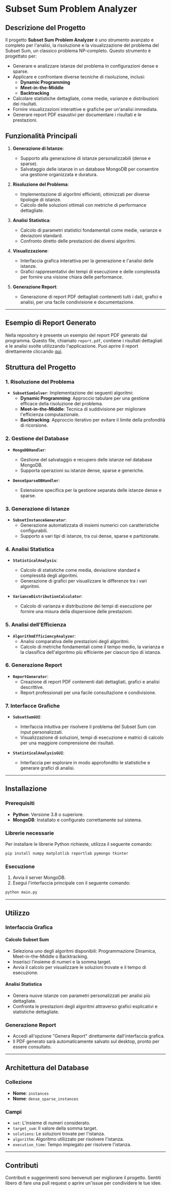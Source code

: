 # Subset Sum Problem Analyzer 

## **Descrizione del Progetto**

Il progetto **Subset Sum Problem Analyzer** è uno strumento avanzato e completo per l'analisi, la risoluzione e la visualizzazione del problema del Subset Sum, un classico problema NP-completo. Questo strumento è progettato per:

- Generare e analizzare istanze del problema in configurazioni dense e sparse.
- Applicare e confrontare diverse tecniche di risoluzione, inclusi:
  - **Dynamic Programming**
  - **Meet-in-the-Middle**
  - **Backtracking**
- Calcolare statistiche dettagliate, come medie, varianze e distribuzioni dei risultati.
- Fornire visualizzazioni interattive e grafiche per un'analisi immediata.
- Generare report PDF esaustivi per documentare i risultati e le prestazioni.

## **Funzionalità Principali**

1. **Generazione di Istanze**:
   - Supporto alla generazione di istanze personalizzabili (dense e sparse).
   - Salvataggio delle istanze in un database MongoDB per consentire una gestione organizzata e duratura.

2. **Risoluzione del Problema**:
   - Implementazione di algoritmi efficienti, ottimizzati per diverse tipologie di istanze.
   - Calcolo delle soluzioni ottimali con metriche di performance dettagliate.

3. **Analisi Statistica**:
   - Calcolo di parametri statistici fondamentali come medie, varianze e deviazioni standard.
   - Confronto diretto delle prestazioni dei diversi algoritmi.

4. **Visualizzazione**:
   - Interfaccia grafica interattiva per la generazione e l'analisi delle istanze.
   - Grafici rappresentativi dei tempi di esecuzione e delle complessità per fornire una visione chiara delle performance.

5. **Generazione Report**:
   - Generazione di report PDF dettagliati contenenti tutti i dati, grafici e analisi, per una facile condivisione e documentazione.
---
## **Esempio di Report Generato**

Nella repository è presente un esempio del report PDF generato dal programma. Questo file, chiamato `report.pdf`, contiene i risultati dettagliati e le analisi svolte utilizzando l'applicazione. Puoi aprire il report direttamente cliccando [qui](./report.pdf).

## **Struttura del Progetto**

### **1. Risoluzione del Problema**
- **`SubsetSumSolver`**: 
  Implementazione dei seguenti algoritmi:
  - **Dynamic Programming**: Approccio tabulare per una gestione efficace della risoluzione del problema.
  - **Meet-in-the-Middle**: Tecnica di suddivisione per migliorare l'efficienza computazionale.
  - **Backtracking**: Approccio iterativo per evitare il limite della profondità di ricorsione.

### **2. Gestione del Database**
- **`MongoDBHandler`**:
  - Gestione del salvataggio e recupero delle istanze nel database MongoDB.
  - Supporta operazioni su istanze dense, sparse e generiche.

- **`DenseSparseDBHandler`**:
  - Estensione specifica per la gestione separata delle istanze dense e sparse.

### **3. Generazione di Istanze**
- **`SubsetInstanceGenerator`**:
  - Generazione automatizzata di insiemi numerici con caratteristiche configurabili.
  - Supporto a vari tipi di istanze, tra cui dense, sparse e partizionate.

### **4. Analisi Statistica**
- **`StatisticalAnalysis`**:
  - Calcolo di statistiche come media, deviazione standard e complessità degli algoritmi.
  - Generazione di grafici per visualizzare le differenze tra i vari algoritmi.

- **`VarianceDistributionCalculator`**:
  - Calcolo di varianza e distribuzione dei tempi di esecuzione per fornire una misura della dispersione delle prestazioni.

### **5. Analisi dell'Efficienza**
- **`AlgorithmEfficiencyAnalyzer`**:
  - Analisi comparativa delle prestazioni degli algoritmi.
  - Calcolo di metriche fondamentali come il tempo medio, la varianza e la classifica dell'algoritmo più efficiente per ciascun tipo di istanza.

### **6. Generazione Report**
- **`ReportGenerator`**:
  - Creazione di report PDF contenenti dati dettagliati, grafici e analisi descrittive.
  - Report professionali per una facile consultazione e condivisione.

### **7. Interfacce Grafiche**
- **`SubsetSumGUI`**:
  - Interfaccia intuitiva per risolvere il problema del Subset Sum con input personalizzati.
  - Visualizzazione di soluzioni, tempi di esecuzione e matrici di calcolo per una maggiore comprensione dei risultati.

- **`StatisticalAnalysisGUI`**:
  - Interfaccia per esplorare in modo approfondito le statistiche e generare grafici di analisi.

---

## **Installazione**

### **Prerequisiti**
- **Python**: Versione 3.8 o superiore.
- **MongoDB**: Installato e configurato correttamente sul sistema.

### **Librerie necessarie**
Per installare le librerie Python richieste, utilizza il seguente comando:

```sh
pip install numpy matplotlib reportlab pymongo tkinter
```

### **Esecuzione**

1. Avvia il server MongoDB.
2. Esegui l'interfaccia principale con il seguente comando:

```sh
python main.py
```

---

## **Utilizzo**

### **Interfaccia Grafica**

#### **Calcolo Subset Sum**
- Seleziona uno degli algoritmi disponibili: Programmazione Dinamica, Meet-in-the-Middle o Backtracking.
- Inserisci l'insieme di numeri e la somma target.
- Avvia il calcolo per visualizzare le soluzioni trovate e il tempo di esecuzione.

#### **Analisi Statistica**
- Genera nuove istanze con parametri personalizzati per analisi più dettagliate.
- Confronta le prestazioni degli algoritmi attraverso grafici esplicativi e statistiche dettagliate.

### **Generazione Report**
- Accedi all'opzione "Genera Report" direttamente dall'interfaccia grafica.
- Il PDF generato sarà automaticamente salvato sul desktop, pronto per essere consultato.

---

## **Architettura del Database**

### **Collezione**
- **Nome**: `instances`
- **Nome**: `dense_sparse_instances`
### **Campi**
- `set`: L'insieme di numeri considerato.
- `target_sum`: Il valore della somma target.
- `solutions`: Le soluzioni trovate per l'istanza.
- `algorithm`: Algoritmo utilizzato per risolvere l'istanza.
- `execution_time`: Tempo impiegato per risolvere l'istanza.

---

## **Contributi**
Contributi e suggerimenti sono benvenuti per migliorare il progetto. Sentiti libero di fare una pull request o aprire un'issue per condividere le tue idee.

